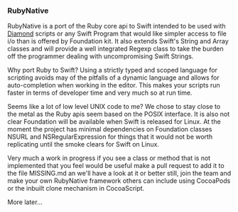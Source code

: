 ### RubyNative

RubyNative is a port of the Ruby core api to Swift intended to be used with [Diamond](https://github.com/RubyNative/Diamond)
scripts or any Swift Program that would like simpler access to file i/o than is offered
by Foundation kit. It also extends Swift's String and Array classes and will provide a
well integrated Regexp class to take the burden off the programmer dealing with 
uncompromising Swift Strings.

Why port Ruby to Swift? Using a strictly typed and scoped language for scripting
avoids may of the pitfalls of a dynamic language and allows for auto-completion
when working in the editor. This makes your scripts run faster in terms of
developer time and very much so at run time.

Seems like a lot of low level UNIX code to me? We chose to stay close to the metal
as the Ruby apis seem based on the POSIX interface. It is also not clear Foundation will
be available when Swift is released for Linux. At the moment the project has minimal
dependencies on Foundation classes NSURL and NSRegularExpression for things that it
would not be worth replicating until the smoke clears for Swift on Linux.

Very much a work in progress if you see a class or method that is not implemented
that you feel would be useful make a pull request to add it to the file MISSING.md
an we'll have a look at it or better still, join the team and make your own RubyNative 
framework others can include using CocoaPods or the inbuilt clone mechanism in CocoaScript.

More later...
